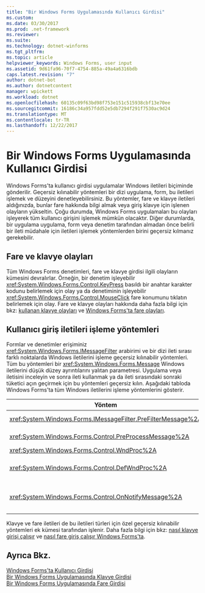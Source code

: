 ```yaml
---
title: "Bir Windows Forms Uygulamasında Kullanıcı Girdisi"
ms.custom: 
ms.date: 03/30/2017
ms.prod: .net-framework
ms.reviewer: 
ms.suite: 
ms.technology: dotnet-winforms
ms.tgt_pltfrm: 
ms.topic: article
helpviewer_keywords: Windows Forms, user input
ms.assetid: 9d61fa96-70f7-4754-885a-49a4a6316bdb
caps.latest.revision: "7"
author: dotnet-bot
ms.author: dotnetcontent
manager: wpickett
ms.workload: dotnet
ms.openlocfilehash: 60135c09f63bd98f753e151c515938cbf13e70ee
ms.sourcegitcommit: 16186c34a957fdd52e5db7294f291f7530ac9d24
ms.translationtype: MT
ms.contentlocale: tr-TR
ms.lasthandoff: 12/22/2017
---
```

# <a name="user-input-in-a-windows-forms-application"></a>Bir Windows Forms Uygulamasında Kullanıcı Girdisi
Windows Forms'ta kullanıcı girdisi uygulamalar Windows iletileri biçiminde gönderilir. Geçersiz kılınabilir yöntemleri bir dizi uygulama, form, bu iletileri işlemek ve düzeyini denetleyebilirsiniz. Bu yöntemler, fare ve klavye iletileri aldığınızda, bunlar fare hakkında bilgi almak veya giriş klavye için işlenen olayların yükseltin. Çoğu durumda, Windows Forms uygulamaları bu olayları işleyerek tüm kullanıcı girişini işlemek mümkün olacaktır. Diğer durumlarda, bir uygulama uygulama, form veya denetim tarafından almadan önce belirli bir ileti müdahale için iletileri işlemek yöntemlerden birini geçersiz kılmanız gerekebilir.  
  
## <a name="mouse-and-keyboard-events"></a>Fare ve klavye olayları  
 Tüm Windows Forms denetimleri, fare ve klavye girdisi ilgili olayların kümesini devralırlar. Örneğin, bir denetim işleyebilir <xref:System.Windows.Forms.Control.KeyPress> basıldı bir anahtar karakter kodunu belirlemek için olay ya da denetiminin işleyebilir <xref:System.Windows.Forms.Control.MouseClick> fare konumunu tıklatın belirlemek için olay. Fare ve klavye olayları hakkında daha fazla bilgi için bkz: [kullanan klavye olayları](../../../docs/framework/winforms/using-keyboard-events.md) ve [Windows Forms'ta fare olayları](../../../docs/framework/winforms/mouse-events-in-windows-forms.md).  
  
## <a name="methods-that-process-user-input-messages"></a>Kullanıcı giriş iletileri işleme yöntemleri  
 Formlar ve denetimler erişiminiz <xref:System.Windows.Forms.IMessageFilter> arabirimi ve bir dizi ileti sırası farklı noktalarda Windows iletilerini işleme geçersiz kılınabilir yöntemleri. Tüm bu yöntemleri bir <xref:System.Windows.Forms.Message> Windows iletilerini düşük düzey ayrıntılarını yalıtan parametresi. Uygulama veya iletisini inceleyin ve sonra ileti kullanmak ya da ileti sırasındaki sonraki tüketici açın geçirmek için bu yöntemleri geçersiz kılın. Aşağıdaki tabloda Windows Forms'ta tüm Windows iletilerini işleme yöntemlerini gösterir.  
  
|Yöntem|Notlar|  
|------------|-----------|  
|<xref:System.Windows.Forms.IMessageFilter.PreFilterMessage%2A>|Bu yöntem, uygulama düzeyinde sıraya alınan (gönderilen olarak da bilinir) Windows iletileri kesintiye uğratır.|  
|<xref:System.Windows.Forms.Control.PreProcessMessage%2A>|İşlenmiş durumda önce bu yöntem Windows iletilerini form ve denetim düzeyinde kesintiye uğratır.|  
|<xref:System.Windows.Forms.Control.WndProc%2A>|Bu yöntem Windows iletilerini form ve denetim düzeyinde işler.|  
|<xref:System.Windows.Forms.Control.DefWndProc%2A>|Bu yöntem Windows iletileri form ve denetim düzeyinde varsayılan işlemeyi gerçekleştirir. Bu, en az bir pencere işlevselliğini sağlar.|  
|<xref:System.Windows.Forms.Control.OnNotifyMessage%2A>|Bunlar işlendikten sonra bu yöntem form ve denetim düzeyinde iletileri kesintiye uğratır. <xref:System.Windows.Forms.ControlStyles.EnableNotifyMessage> Stili bit, bu yöntemin çağrılması için ayarlanmış olması gerekir.|  
  
 Klavye ve fare iletileri de bu iletileri türleri için özel geçersiz kılınabilir yöntemleri ek kümesi tarafından işlenir. Daha fazla bilgi için bkz: [nasıl klavye girişi çalışır](../../../docs/framework/winforms/how-keyboard-input-works.md) ve [nasıl fare giriş çalışır Windows Forms'ta](../../../docs/framework/winforms/how-mouse-input-works-in-windows-forms.md).  
  
## <a name="see-also"></a>Ayrıca Bkz.  
 [Windows Forms'ta Kullanıcı Girdisi](../../../docs/framework/winforms/user-input-in-windows-forms.md)  
 [Bir Windows Forms Uygulamasında Klavye Girdisi](../../../docs/framework/winforms/keyboard-input-in-a-windows-forms-application.md)  
 [Bir Windows Forms Uygulamasında Fare Girdisi](../../../docs/framework/winforms/mouse-input-in-a-windows-forms-application.md)
